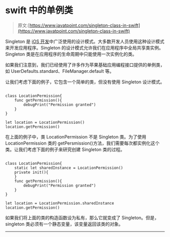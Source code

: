 # swift 中的单例类

> 原文:[https://www.javatpoint.com/singleton-class-in-swift](https://www.javatpoint.com/singleton-class-in-swift)

Singleton 是 [iOS 开发](https://www.javatpoint.com/ios-development-using-swift)中广泛使用的设计模式。大多数开发人员使用这种设计模式来开发应用程序。Singleton 的设计模式允许我们在应用程序中全局共享类实例。Singleton 类是在应用程序的生命周期中只能使用一次实例化的类。

如果我们注意到，我们已经使用了许多作为苹果基础应用编程接口提供的单例类，如 UserDefaults.standard、FileManager.default 等。

让我们考虑下面的例子，它包含一个简单的类，但没有使用 Singleton 设计模式。

```

class LocationPermission{
    func getPermission(){
        debugPrint("Permission granted")
    }
}

let location = LocationPermission()
location.getPermission()

```

在上面的例子中，类 LocationPermission 不是 Singleton 类。为了使用 LocationPermission 类的 getPersmission()方法，我们需要每次都实例化这个类。让我们考虑下面的例子来研究创建 Singleton 类的过程。

```

class LocationPermission{
    static let sharedInstance = LocationPermission()
    private init(){
    }
    func getPermission(){
        debugPrint("Permission granted")
    }
}

let location = LocationPermission.sharedInstance
location.getPermission()

```

如果我们将上面的类的构造函数设为私有，那么它就变成了 Singleton。但是，singleton 类必须有一个静态变量，该变量返回该类的对象。

* * *